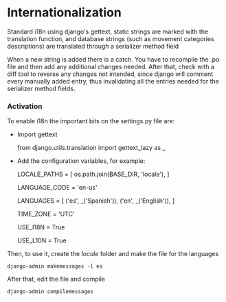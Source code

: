 # Internationalization

Standard i18n using django's gettext, static strings are marked with the
translation function, and database strings (such as movement categories
descriptions) are translated through a serializer method field

When a new string is added there is a catch. You have to recompile the .po
file and then add any additional changes needed. After that, check with a
diff tool to reverse any changes not intended, since django will comment every
manually added entry, thus invalidating all the entries needed for the
serializer method fields.

### Activation

To enable i18n the important bits on the settings.py file are:

* Import gettext

    
    from django.utils.translation import gettext_lazy as _

* Add the configuration variables, for example:

    
    LOCALE_PATHS = [
        os.path.join(BASE_DIR, 'locale'),
    ]
    
    LANGUAGE_CODE = 'en-us'

    LANGUAGES = [
        ('es', _('Spanish')),
        ('en', _('English')),
    ]
    
    TIME_ZONE = 'UTC'
    
    USE_I18N = True
    
    USE_L10N = True
    
Then, to use it, create the _locale_ folder and make the file for the languages

    django-admin makemessages -l es
    
After that, edit the file and compile

    django-admin compilemessages
